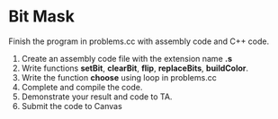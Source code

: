 # Bit Mask

Finish the program in problems.cc with assembly code and C++ code.

1. Create an assembly code file with the extension name **.s**
2. Write functions **setBit**, **clearBit**, **flip**, **replaceBits**, **buildColor**.
3. Write the function **choose** using loop in problems.cc
4. Complete and compile the code.
5. Demonstrate your result and code to TA.
6. Submit the code to Canvas
